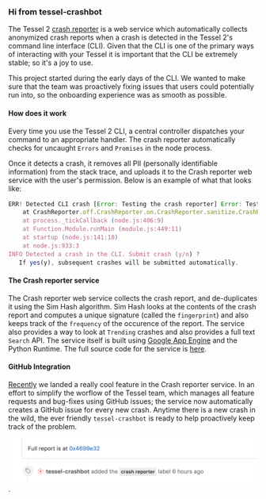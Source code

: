 ### Hi from tessel-crashbot

The Tessel 2 [crash reporter](http://crash-reporter.tessel.io) is a web service which automatically collects anonymized crash reports when a crash is detected in the Tessel 2's command line interface (CLI). Given that the CLI is one of the primary ways of interacting with your Tessel it is important that the CLI be extremely stable; so it's a joy to use.

This project started during the early days of the CLI. We wanted to make sure that the team was proactively fixing issues that users could potentially run into, so the onboarding experience was as smooth as possible.

#### How does it work

Every time you use the Tessel 2 CLI, a central controller dispatches your command to an appropriate handler. The crash reporter automatically checks for uncaught `Errors` and `Promises` in the node process. 

Once it detects a crash, it removes all PII (personally identifiable information) from the stack trace, and uploads it to the Crash reporter web service with the user's permission. Below is an example of what that looks like:

```javascript
ERR! Detected CLI crash [Error: Testing the crash reporter] Error: Testing the crash reporter
    at CrashReporter.off.CrashReporter.on.CrashReporter.sanitize.CrashReporter.sanitize.redactions.CrashReporter.prompt.CrashReporter.submit.CrashReporter.prompt.then.CrashReporter.post.CrashReporter.status.CrashReporter.test (/Users/rahulrav/Workspaces/Tessel2/CLI/lib/crash-reporter.js:177:25)
    at process._tickCallback (node.js:406:9)
    at Function.Module.runMain (module.js:449:11)
    at startup (node.js:141:18)
    at node.js:933:3
INFO Detected a crash in the CLI. Submit crash (y/n) ?
   If yes(y), subsequent crashes will be submitted automatically.
```

#### The Crash reporter service

The Crash reporter web service collects the crash report, and de-duplicates it using the Sim Hash algorithm. Sim Hash looks at the contents of the crash report and computes a unique signature (called the `fingerprint`) and also keeps track of the `frequency` of the occurence of the report. The service also provides a way to look at `Trending` crashes and also provides a full text `Search` API. The service itself is built using [Google App Engine](https://cloud.google.com/appengine/docs) and the Python Runtime. The full source code for the service is [here](https://github.com/tessel/t2-crash-reporter).

#### GitHub Integration

[Recently](https://github.com/tessel/t2-crash-reporter/issues/15) we landed a really cool feature in the Crash reporter service. In an effort to simplify the worflow of the Tessel team, which manages all feature requests and bug-fixes using GitHub issues; the service now automatically creates a GitHub issue for every new crash. Anytime there is a new crash in the wild, the ever friendly `tessel-crashbot` is ready to help proactively keep track of the problem.

![Image of crashbot submission](images/crash_bot.png).

